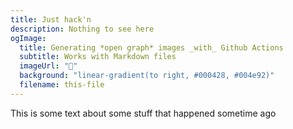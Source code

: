 ```yaml
---
title: Just hack'n
description: Nothing to see here
ogImage:
  title: Generating *open graph* images _with_ Github Actions
  subtitle: Works with Markdown files
  imageUrl: "🥳"
  background: "linear-gradient(to right, #000428, #004e92)"
  filename: this-file
---
```


This is some text about some stuff that happened sometime ago
